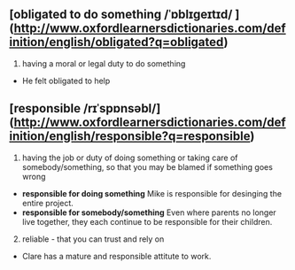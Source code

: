  ## [obligated  to do something /ˈɒblɪɡeɪtɪd/ ] (http://www.oxfordlearnersdictionaries.com/definition/english/obligated?q=obligated)
 1. having a moral or legal duty to do something
  * He felt obligated to help
  
## [responsible /rɪˈspɒnsəbl/] (http://www.oxfordlearnersdictionaries.com/definition/english/responsible?q=responsible)
1. having the job or duty of doing something or taking care of somebody/something, so that you  may be blamed if something
goes wrong
 * **responsible for doing something** Mike is responsible for desinging the entire project.
 * **responsible for somebody/something** Even where parents no longer live together, they each continue to be responsible for 
 their children.
 
2. reliable - that you can trust and rely on
 * Clare has a mature and responsible attitute to work.
